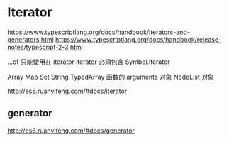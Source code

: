 # Iterator

https://www.typescriptlang.org/docs/handbook/iterators-and-generators.html
https://www.typescriptlang.org/docs/handbook/release-notes/typescript-2-3.html

...of
只能使用在 iterator
iterator 必須包含 Symbol.iterator 

Array
Map
Set
String
TypedArray
函数的 arguments 对象
NodeList 对象


http://es6.ruanyifeng.com/#docs/iterator


## generator

http://es6.ruanyifeng.com/#docs/generator